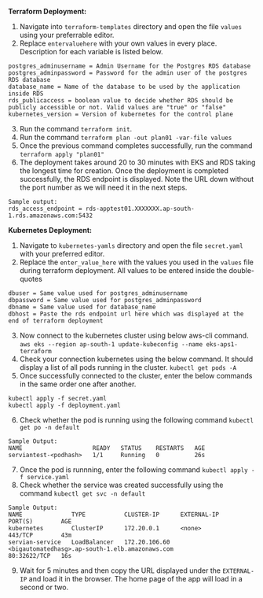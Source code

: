 **Terraform Deployment:**
1. Navigate into `terraform-templates` directory and open the file `values` using your preferrable editor.
2. Replace `entervaluehere` with your own values in every place. Description for each variable is listed below. 
```
postgres_adminusername = Admin Username for the Postgres RDS database
postgres_adminpassword = Password for the admin user of the postgres RDS database
database_name = Name of the database to be used by the application inside RDS
rds_publicaccess = boolean value to decide whether RDS should be publicly accessible or not. Valid values are "true" or "false"
kubernetes_version = Version of kubernetes for the control plane
```
3. Run the command `terraform init`. 
4. Run the command `terraform plan -out plan01 -var-file values`
5. Once the previous command completes successfully, run the command `terraform apply "plan01"`
6. The deployment takes around 20 to 30 minutes with EKS and RDS taking the longest time for creation. Once the deployment is completed successfully, the RDS endpoint is displayed. Note the URL down without the port number as we will need it in the next steps. 
```
Sample output:
rds_access_endpoint = rds-apptest01.XXXXXXX.ap-south-1.rds.amazonaws.com:5432
```

**Kubernetes Deployment:**
1. Navigate to `kubernetes-yamls` directory and open the file `secret.yaml` with your preferred editor.
2. Replace the `enter_value_here` with the values you used in the `values` file during terraform deployment. All values to be entered inside the double-quotes 
```
dbuser = Same value used for postgres_adminusername
dbpassword = Same value used for postgres_adminpassword
dbname = Same value used for database_name
dbhost = Paste the rds endpoint url here which was displayed at the end of terraform deployment
```
3. Now connect to the kubernetes cluster using below aws-cli command.
`aws eks --region ap-south-1 update-kubeconfig --name eks-aps1-terraform`
4. Check your connection kubernetes using the below command. It should display a list of all pods running in the cluster. 
`kubectl get pods -A`
5. Once successfully connected to the cluster, enter the below commands in the same order one after another.
```
kubectl apply -f secret.yaml
kubectl apply -f deployment.yaml
```
6. Check whether the pod is running using the following command `kubectl get po -n default`
```
Sample Output:
NAME                    READY   STATUS    RESTARTS   AGE
serviantest-<podhash>   1/1     Running   0          26s

```
7. Once the pod is runnning, enter the following command `kubectl apply -f service.yaml`
8. Check whether the service was created successfully using the command `kubectl get svc -n default`
```
Sample Output:
NAME              TYPE           CLUSTER-IP      EXTERNAL-IP                                                                PORT(S)        AGE
kubernetes        ClusterIP      172.20.0.1      <none>                                                                     443/TCP        43m
servian-service   LoadBalancer   172.20.106.60   <bigautomatedhasg>.ap-south-1.elb.amazonaws.com                            80:32622/TCP   16s

```
9. Wait for 5 minutes and then copy the URL displayed under the `EXTERNAL-IP` and load it in the browser. The home page of the app will load in a second or two.
